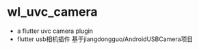# wl_uvc_camera

- a flutter uvc camera plugin
- flutter usb相机插件 基于jiangdongguo/AndroidUSBCamera项目



